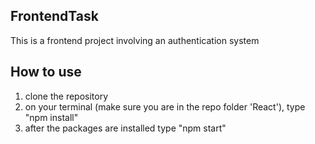 ## FrontendTask
This is a frontend project involving an authentication system

## How to use
1. clone the repository
2. on your terminal (make sure you are in the repo folder 'React'), type "npm install"
3. after the packages are installed type "npm start"
